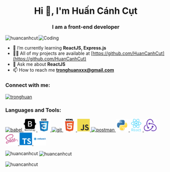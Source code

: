 <h1 align="center">Hi 👋, I'm Huấn Cánh Cụt</h1>
<h3 align="center">I am a front-end developer</h3>
<img
    src="https://cdn.dribbble.com/users/1162077/screenshots/3848914/programmer.gif"
    alt="Coding"
    align="right"
    width="400"
/>

<p align="left">
    <img
        src="https://komarev.com/ghpvc/?username=huancanhcut&label=Profile%20views&color=0e75b6&style=flat"
        alt="huancanhcut"
    />
</p>

- 🌱 I’m currently learning **ReactJS, Express.js**
- 👨‍💻 All of my projects are available at [https://github.com/HuanCanhCut](https://github.com/HuanCanhCut)
- 💬 Ask me about **ReactJS**
- 📫 How to reach me **tronghuanxxx@gmail.com**

<h3 align="left">Connect with me:</h3>
<p align="left">
    <a href="https://fb.com/HuanPG05" target="blank"
        ><img
            align="center"
            src="https://raw.githubusercontent.com/rahuldkjain/github-profile-readme-generator/master/src/images/icons/Social/facebook.svg"
            alt="tronghuan"
            height="30"
            width="40"
    /></a>
</p>

<h3 align="left">Languages and Tools:</h3>
<p align="left">
    <a href="https://babeljs.io/" target="_blank" rel="noreferrer">
        <img src="https://www.vectorlogo.zone/logos/babeljs/babeljs-icon.svg" alt="babel" width="40" height="40" />
    </a>
    <a href="https://getbootstrap.com" target="_blank" rel="noreferrer">
        <img
            src="https://raw.githubusercontent.com/devicons/devicon/master/icons/bootstrap/bootstrap-plain-wordmark.svg"
            alt="bootstrap"
            width="40"
            height="40"
        />
    </a>
    <a href="https://www.w3schools.com/css/" target="_blank" rel="noreferrer">
        <img
            src="https://raw.githubusercontent.com/devicons/devicon/master/icons/css3/css3-original-wordmark.svg"
            alt="css3"
            width="40"
            height="40"
        />
    </a>
    <a href="https://git-scm.com/" target="_blank" rel="noreferrer">
        <img src="https://www.vectorlogo.zone/logos/git-scm/git-scm-icon.svg" alt="git" width="40" height="40" />
    </a>
    <a href="https://www.w3.org/html/" target="_blank" rel="noreferrer">
        <img
            src="https://raw.githubusercontent.com/devicons/devicon/master/icons/html5/html5-original-wordmark.svg"
            alt="html5"
            width="40"
            height="40"
        />
    </a>
    <a href="https://developer.mozilla.org/en-US/docs/Web/JavaScript" target="_blank" rel="noreferrer">
        <img
            src="https://raw.githubusercontent.com/devicons/devicon/master/icons/javascript/javascript-original.svg"
            alt="javascript"
            width="40"
            height="40"
        />
    </a>
    <a href="https://postman.com" target="_blank" rel="noreferrer">
        <img
            src="https://www.vectorlogo.zone/logos/getpostman/getpostman-icon.svg"
            alt="postman"
            width="40"
            height="40"
        />
    </a>
    <a href="https://www.python.org" target="_blank" rel="noreferrer">
        <img
            src="https://raw.githubusercontent.com/devicons/devicon/master/icons/python/python-original.svg"
            alt="python"
            width="40"
            height="40"
        />
    </a>
    <a href="https://reactjs.org/" target="_blank" rel="noreferrer">
        <img
            src="https://raw.githubusercontent.com/devicons/devicon/master/icons/react/react-original-wordmark.svg"
            alt="react"
            width="40"
            height="40"
        />
    </a>
    <a href="https://redux.js.org" target="_blank" rel="noreferrer">
        <img
            src="https://raw.githubusercontent.com/devicons/devicon/master/icons/redux/redux-original.svg"
            alt="redux"
            width="40"
            height="40"
        />
    </a>
    <a href="https://sass-lang.com" target="_blank" rel="noreferrer">
        <img
            src="https://raw.githubusercontent.com/devicons/devicon/master/icons/sass/sass-original.svg"
            alt="sass"
            width="40"
            height="40"
        />
    </a>
    <a href="https://www.typescriptlang.org/" target="_blank" rel="noreferrer">
        <img
            src="https://raw.githubusercontent.com/devicons/devicon/master/icons/typescript/typescript-original.svg"
            alt="typescript"
            width="40"
            height="40"
        />
    </a>
    <a href="https://webpack.js.org" target="_blank" rel="noreferrer">
        <img
            src="https://raw.githubusercontent.com/devicons/devicon/d00d0969292a6569d45b06d3f350f463a0107b0d/icons/webpack/webpack-original-wordmark.svg"
            alt="webpack"
            width="40"
            height="40"
        />
    </a>
</p>

<p>
    <img
        align="left"
        src="https://github-readme-stats.vercel.app/api/top-langs?username=huancanhcut&show_icons=true&locale=en&layout=compact"
        alt="huancanhcut"
    />
</p>

<p>
    &nbsp;<img
        align="center"
        src="https://github-readme-stats.vercel.app/api?username=huancanhcut&show_icons=true&locale=en"
        alt="huancanhcut"
    />
</p>

<p>
    <img align="center" src="https://github-readme-streak-stats.herokuapp.com/?user=huancanhcut&" alt="huancanhcut" />
</p>

